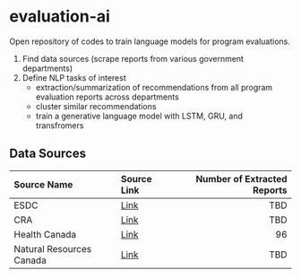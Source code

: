 # evaluation-ai

Open repository of codes to train language models for program evaluations.

1. Find data sources (scrape reports from various government departments)
2. Define NLP tasks of interest
   - extraction/summarization of recommendations from all program evaluation reports across departments
   - cluster similar recommendations
   - train a generative language model with LSTM, GRU, and transfromers

## Data Sources

| Source Name              | Source Link                                                                                                                                             | Number of Extracted Reports |
| :----------------------- | :------------------------------------------------------------------------------------------------------------------------------------------------------ | --------------------------: |
| ESDC                     | [Link](https://www.canada.ca/en/employment-social-development/corporate/reports/evaluations.html)                                                          |                         TBD |
| CRA                      | [Link](https://www.canada.ca/en/revenue-agency/programs/about-canada-revenue-agency-cra/internal-audit-program-evaluation.html)                            |                         TBD |
| Health Canada            | [Link](https://www.canada.ca/en/health-canada/corporate/transparency/corporate-management-reporting/evaluation.html)                                       |                          96 |
| Natural Resources Canada | [Link](https://natural-resources.canada.ca/transparency/reporting-and-accountability/plans-and-performance-reports/strategic-evaluation-division/year/782) |                         TBD |
